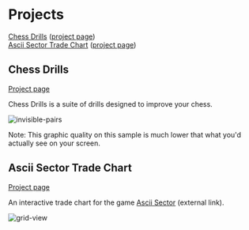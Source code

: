 # Projects

[chessdrills]: https://github.com/heategn/chessdrills "Chess Drills"
[asciisectortradechart]: https://github.com/heategn/asciisector_trade_chart "Ascii Sector Trade Chart"

<a href="#chessdrills">Chess Drills</a> ([project page][chessdrills])  
<a href="#asciisectortradechart">Ascii Sector Trade Chart</a> ([project page][asciisectortradechart])

## Chess Drills
<a name="chessdrills"></a>

[Project page][chessdrills]

Chess Drills is a suite of drills designed to improve your chess.

![invisible-pairs](https://github.com/heategn/site/blob/master/cdanimation.gif)

Note: This graphic quality on this sample is much lower that what you'd actually see on your screen.

## Ascii Sector Trade Chart
<a name="asciisectortradechart"></a>

[Project page][asciisectortradechart]

An interactive trade chart for the game [Ascii Sector](http://www.asciisector.net/) (external link).

![grid-view](https://github.com/heategn/site/blob/master/asciisector_grid.png)
